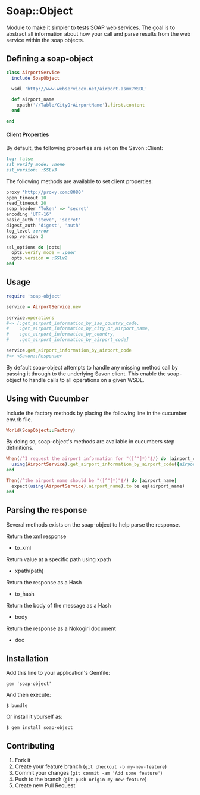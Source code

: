 # Soap::Object

Module to make it simpler to tests SOAP web services.  The goal is
to abstract all information about how your call and parse results
from the web service within the soap objects.

## Defining a soap-object

````ruby
class AirportService
  include SoapObject

  wsdl 'http://www.webservicex.net/airport.asmx?WSDL'

  def airport_name
    xpath('//Table/CityOrAirportName').first.content
  end

end
````

#### Client Properties

By default, the following properties are set on the Savon::Client:

````ruby
log: false
ssl_verify_mode: :none
ssl_version: :SSLv3
````                 

The following methods are available to set client properties:

````ruby
proxy 'http://proxy.com:8080'
open_timeout 10
read_timeout 20
soap_header 'Token' => 'secret'
encoding 'UTF-16'
basic_auth 'steve', 'secret'
digest_auth 'digest', 'auth'
log_level :error
soap_version 2

ssl_options do |opts|
  opts.verify_mode = :peer
  opts.version = :SSLv2
end
````

## Usage  

````ruby
require 'soap-object'

service = AirportService.new

service.operations
#=> [:get_airport_information_by_iso_country_code,
#    :get_airport_information_by_city_or_airport_name,
#    :get_airport_information_by_country,
#    :get_airport_information_by_airport_code]

service.get_airport_information_by_airport_code
#=> <Savon::Response>

````

By default soap-object attempts to handle any missing method call by passing it through to the underlying Savon client. This enable the  soap-object to handle calls to all operations on a given WSDL.  


## Using with Cucumber

Include the factory methods by placing the following line in the cucumber env.rb file.

````ruby
World(SoapObject::Factory)
````
By doing so, soap-object's methods are available in cucumbers step definitions.

````ruby
When(/^I request the airport information for "([^"]*)"$/) do |airport_code|
  using(AirportService).get_airport_information_by_airport_code({airport_code: airport_code})
end

Then(/^the airport name should be "([^"]*)"$/) do |airport_name|
  expect(using(AirportService).airport_name).to be eq(airport_name)
end
````

## Parsing the response

Several methods exists on the soap-object to help parse the response.

Return the xml response
   - to_xml

Return value at a specific path using xpath
  -  xpath(path)

Return the response as a Hash
  - to_hash

Return the body of the message as a Hash
  - body

Return the response as a Nokogiri document
  - doc

## Installation

Add this line to your application's Gemfile:

    gem 'soap-object'

And then execute:

    $ bundle

Or install it yourself as:

    $ gem install soap-object


## Contributing

1. Fork it
2. Create your feature branch (`git checkout -b my-new-feature`)
3. Commit your changes (`git commit -am 'Add some feature'`)
4. Push to the branch (`git push origin my-new-feature`)
5. Create new Pull Request
